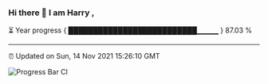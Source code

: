 ### Hi there 👋 I am Harry , 

⏳ Year progress { ██████████████████████████▁▁▁▁ } 87.03 %

---

⏰ Updated on Sun, 14 Nov 2021 15:26:10 GMT

![Progress Bar CI](https://github.com/duykhang68/duykhang68/workflows/Progress%20Bar%20CI/badge.svg)
